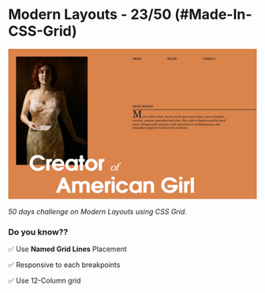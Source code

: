 # Modern Layouts - 23/50 (#Made-In-CSS-Grid)

![Screenshot](/assets/screenshot/layout-23-screenshot.png)

_50 days challenge on Modern Layouts using CSS Grid._

### Do you know??

✅ Use **Named Grid Lines** Placement

✅ Responsive to each breakpoints

✅ Use 12-Column grid
